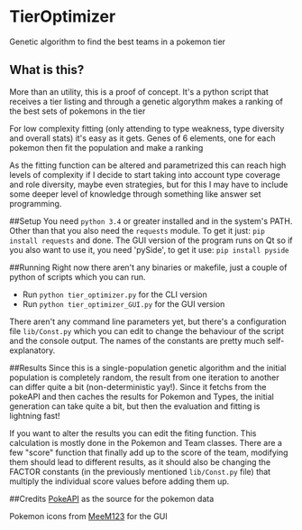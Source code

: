 # TierOptimizer
Genetic algorithm to find the best teams in a pokemon tier

## What is this?
More than an utility, this is a proof of concept. It's a python script that receives a tier listing and through a genetic algorythm makes a ranking of the best sets of pokemons in the tier

For low complexity fitting (only attending to type weakness, type diversity and overall stats) it's easy as it gets. Genes of 6 elements, one for each pokemon then fit the population and make a ranking

As the fitting function can be altered and parametrized this can reach high levels of complexity if I decide to start taking into account type coverage and role diversity, maybe even strategies, but for this I may have to include some deeper level of knowledge through something like answer set programming.

##Setup
You need `python 3.4` or greater installed and in the system's PATH. Other than that you also need the `requests` module. To get it just: `pip install requests` and done.
The GUI version of the program runs on Qt so if you also want to use it, you need 'pySide', to get it use: `pip install pyside`


##Running
Right now there aren't any binaries or makefile, just a couple of python of scripts which you can run.
* Run `python tier_optimizer.py` for the CLI version
* Run `python tier_optimizer_GUI.py` for the GUI version

There aren't any command line parameters yet, but there's a configuration file `lib/Const.py` which you can edit to change the behaviour of the script and the console output. The names of the constants are pretty much self-explanatory.

##Results
Since this is a single-population genetic algorithm and the initial population is completely random, the result from one iteration to another can differ quite a bit (non-deterministic yay!). Since it fetchs from the pokeAPI and then caches the results for Pokemon and Types, the initial generation can take quite a bit, but then the evaluation and fitting is lightning fast!

If you want to alter the results you can edit the fiting function. This calculation is mostly done in the Pokemon and Team classes. There are a few "score" function that finally add up to the score of the team, modifying them should lead to different results, as it should also be changing the FACTOR constants (in the previously mentioned `lib/Const.py` file) that multiply the individual score values before adding them up.

##Credits
[PokeAPI](http://pokeapi.co/) as the source for the pokemon data

Pokemon icons from [MeeM123](http://meem123.deviantart.com/art/POKEMON-XY-AND-ORAS-GEN-6-MENU-SPRITES-ICONS-V8-435245381) for the GUI 

